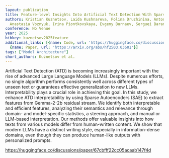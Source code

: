```yaml
---
layout: publication
title: Feature-level Insights Into Artificial Text Detection With Sparse Autoencoders
authors: Kristian Kuznetsov, Laida Kushnareva, Polina Druzhinina, Anton Razzhigaev,
  Anastasia Voznyuk, Irina Piontkovskaya, Evgeny Burnaev, Serguei Barannikov
conference: No Venue
year: 2025
bibkey: kuznetsov2025feature
additional_links: [{name: Code, url: 'https://huggingface.co/discussions/paper/67cbfff22cc05acaab147f4d'},
  {name: Paper, url: 'https://arxiv.org/abs/hf2503.03601'}]
tags: ["Model Architecture"]
short_authors: Kuznetsov et al.
---
```

Artificial Text Detection (ATD) is becoming increasingly important with the rise of advanced Large Language Models (LLMs). Despite numerous efforts, no single algorithm performs consistently well across different types of unseen text or guarantees effective generalization to new LLMs. Interpretability plays a crucial role in achieving this goal. In this study, we enhance ATD interpretability by using Sparse Autoencoders (SAE) to extract features from Gemma-2-2b residual stream. We identify both interpretable and efficient features, analyzing their semantics and relevance through domain- and model-specific statistics, a steering approach, and manual or LLM-based interpretation. Our methods offer valuable insights into how texts from various models differ from human-written content. We show that modern LLMs have a distinct writing style, especially in information-dense domains, even though they can produce human-like outputs with personalized prompts.

https://huggingface.co/discussions/paper/67cbfff22cc05acaab147f4d